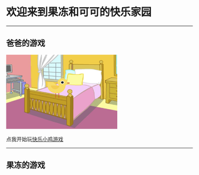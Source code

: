 # 欢迎来到果冻和可可的快乐家园  

****  

## 爸爸的游戏  

<img src="pic/chicken.png" alt="快乐小鸡" width="300" height="200">  

点我开始玩[快乐小鸡游戏](https://rackywei.github.io/scratchrelease/happychicken%20V1.5.html)  

****  

## 果冻的游戏
